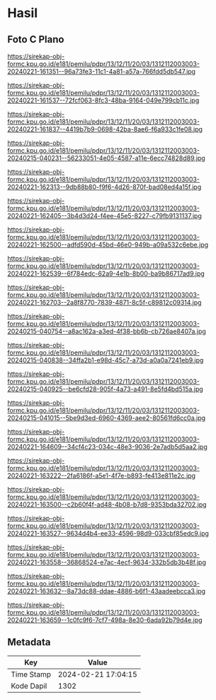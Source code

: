 # Hasil

## Foto C Plano

https://sirekap-obj-formc.kpu.go.id/e181/pemilu/pdpr/13/12/11/20/03/1312112003003-20240221-161351--96a73fe3-11c1-4a81-a57a-766fdd5db547.jpg

https://sirekap-obj-formc.kpu.go.id/e181/pemilu/pdpr/13/12/11/20/03/1312112003003-20240221-161537--72fcf063-8fc3-48ba-9164-049e799cb11c.jpg

https://sirekap-obj-formc.kpu.go.id/e181/pemilu/pdpr/13/12/11/20/03/1312112003003-20240221-161837--4419b7b9-0698-42ba-8ae6-f6a933c1fe08.jpg

https://sirekap-obj-formc.kpu.go.id/e181/pemilu/pdpr/13/12/11/20/03/1312112003003-20240215-040231--56233051-4e05-4587-a11e-6ecc74828d89.jpg

https://sirekap-obj-formc.kpu.go.id/e181/pemilu/pdpr/13/12/11/20/03/1312112003003-20240221-162313--9db88b80-f9f6-4d26-870f-bad08ed4a15f.jpg

https://sirekap-obj-formc.kpu.go.id/e181/pemilu/pdpr/13/12/11/20/03/1312112003003-20240221-162405--3b4d3d24-f4ee-45e5-8227-c79fb9131137.jpg

https://sirekap-obj-formc.kpu.go.id/e181/pemilu/pdpr/13/12/11/20/03/1312112003003-20240221-162500--adfd590d-45bd-46e0-949b-a09a532c6ebe.jpg

https://sirekap-obj-formc.kpu.go.id/e181/pemilu/pdpr/13/12/11/20/03/1312112003003-20240221-162539--6f784edc-62a9-4e1b-8b00-ba9b86717ad9.jpg

https://sirekap-obj-formc.kpu.go.id/e181/pemilu/pdpr/13/12/11/20/03/1312112003003-20240221-162703--2a8f8770-7839-4871-8c5f-c89812c09314.jpg

https://sirekap-obj-formc.kpu.go.id/e181/pemilu/pdpr/13/12/11/20/03/1312112003003-20240215-040754--a8ac162a-a3ed-4f38-bb6b-cb726ae8407a.jpg

https://sirekap-obj-formc.kpu.go.id/e181/pemilu/pdpr/13/12/11/20/03/1312112003003-20240215-040838--34ffa2b1-e98d-45c7-a73d-a0a0a7241eb9.jpg

https://sirekap-obj-formc.kpu.go.id/e181/pemilu/pdpr/13/12/11/20/03/1312112003003-20240215-040925--be6cfd28-905f-4a73-a491-8e5fd4bd515a.jpg

https://sirekap-obj-formc.kpu.go.id/e181/pemilu/pdpr/13/12/11/20/03/1312112003003-20240215-041015--5be9d3ed-6960-4369-aee2-80561fd6cc0a.jpg

https://sirekap-obj-formc.kpu.go.id/e181/pemilu/pdpr/13/12/11/20/03/1312112003003-20240221-164609--34cf4c23-034c-48e3-9036-2e7adb5d5aa2.jpg

https://sirekap-obj-formc.kpu.go.id/e181/pemilu/pdpr/13/12/11/20/03/1312112003003-20240221-163222--2fa6186f-a5e1-4f7e-b893-fe413e811e2c.jpg

https://sirekap-obj-formc.kpu.go.id/e181/pemilu/pdpr/13/12/11/20/03/1312112003003-20240221-163500--c2b60f4f-ad48-4b08-b7d8-9353bda32702.jpg

https://sirekap-obj-formc.kpu.go.id/e181/pemilu/pdpr/13/12/11/20/03/1312112003003-20240221-163527--9634d4b4-ee33-4596-98d9-033cbf85edc9.jpg

https://sirekap-obj-formc.kpu.go.id/e181/pemilu/pdpr/13/12/11/20/03/1312112003003-20240221-163558--36868524-e7ac-4ecf-9634-332b5db3b48f.jpg

https://sirekap-obj-formc.kpu.go.id/e181/pemilu/pdpr/13/12/11/20/03/1312112003003-20240221-163632--8a73dc88-ddae-4886-b6f1-43aadeebcca3.jpg

https://sirekap-obj-formc.kpu.go.id/e181/pemilu/pdpr/13/12/11/20/03/1312112003003-20240221-163659--1c0fc9f6-7cf7-498a-8e30-6ada92b79d4e.jpg


## Metadata

| Key        | Value               |
| ---------- | ------------------- |
| Time Stamp | 2024-02-21 17:04:15 |
| Kode Dapil | 1302                |



